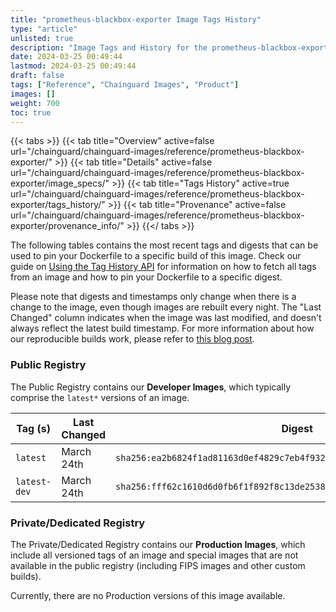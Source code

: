 ```yaml
---
title: "prometheus-blackbox-exporter Image Tags History"
type: "article"
unlisted: true
description: "Image Tags and History for the prometheus-blackbox-exporter Chainguard Image"
date: 2024-03-25 00:49:44
lastmod: 2024-03-25 00:49:44
draft: false
tags: ["Reference", "Chainguard Images", "Product"]
images: []
weight: 700
toc: true
---
```


{{< tabs >}}
{{< tab title="Overview" active=false url="/chainguard/chainguard-images/reference/prometheus-blackbox-exporter/" >}}
{{< tab title="Details" active=false url="/chainguard/chainguard-images/reference/prometheus-blackbox-exporter/image_specs/" >}}
{{< tab title="Tags History" active=true url="/chainguard/chainguard-images/reference/prometheus-blackbox-exporter/tags_history/" >}}
{{< tab title="Provenance" active=false url="/chainguard/chainguard-images/reference/prometheus-blackbox-exporter/provenance_info/" >}}
{{</ tabs >}}

The following tables contains the most recent tags and digests that can be used to pin your Dockerfile to a specific build of this image. Check our guide on [Using the Tag History API](/chainguard/chainguard-images/using-the-tag-history-api/) for information on how to fetch all tags from an image and how to pin your Dockerfile to a specific digest.

Please note that digests and timestamps only change when there is a change to the image, even though images are rebuilt every night. The "Last Changed" column indicates when the image was last modified, and doesn't always reflect the latest build timestamp. For more information about how our reproducible builds work, please refer to [this blog post](https://www.chainguard.dev/unchained/reproducing-chainguards-reproducible-image-builds).

### Public Registry
The Public Registry contains our **Developer Images**, which typically comprise the `latest*` versions of an image.

| Tag (s)       | Last Changed | Digest                                                                    |
|---------------|--------------|---------------------------------------------------------------------------|
|  `latest`     | March 24th   | `sha256:ea2b6824f1ad81163d0ef4829c7eb4f932d6632d28e8cfbab0bbe31fa613a264` |
|  `latest-dev` | March 24th   | `sha256:fff62c1610d6d0fb6f1f892f8c13de2538dacd2dd2ff9823a742ca813f9c1c95` |


### Private/Dedicated Registry
The Private/Dedicated Registry contains our **Production Images**, which include all versioned tags of an image and special images that are not available in the public registry (including FIPS images and other custom builds).

Currently, there are no Production versions of this image available.
